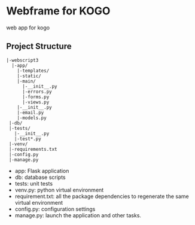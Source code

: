 # Webframe for KOGO 
web app for kogo

## Project Structure
```
|-webscript3  
  |-app/    
    |-templates/    
    |-static/    
    |-main/      
      |-__init__.py      
      |-errors.py      
      |-forms.py      
      |-views.py    
    |-__init__.py    
    |-email.py    
    |-models.py  
 |-db/
 |-tests/    
   |-__init__.py  
   |-test*.py
 |-venv/  
 |-requirements.txt  
 |-config.py  
 |-manage.py
```
* app: Flask application
* db: database scripts
* tests: unit tests
* venv.py: python virtual environment
* requirement.txt: all the package dependencies to regenerate the same virtual environment
* config.py: configuration settings
* manage.py: launch the application and other tasks.
